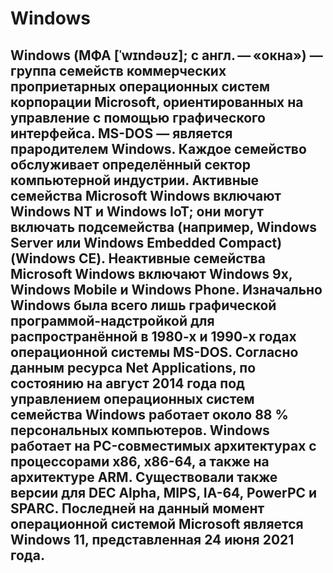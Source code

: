 # Windows 
## Windows (МФА [ˈwɪndəʊz]; с англ. — «окна») — группа семейств коммерческих проприетарных операционных систем корпорации Microsoft, ориентированных на управление с помощью графического интерфейса. MS-DOS — является прародителем Windows. Каждое семейство обслуживает определённый сектор компьютерной индустрии. Активные семейства Microsoft Windows включают Windows NT и Windows IoT; они могут включать подсемейства (например, Windows Server или Windows Embedded Compact) (Windows CE). Неактивные семейства Microsoft Windows включают Windows 9x, Windows Mobile и Windows Phone. Изначально Windows была всего лишь графической программой-надстройкой для распространённой в 1980-х и 1990-х годах операционной системы MS-DOS. Согласно данным ресурса Net Applications, по состоянию на август 2014 года под управлением операционных систем семейства Windows работает около 88 % персональных компьютеров. Windows работает на PC-совместимых архитектурах с процессорами x86, x86-64, а также на архитектуре ARM. Существовали также версии для DEC Alpha, MIPS, IA-64, PowerPC и SPARC. Последней на данный момент операционной системой Microsoft является Windows 11, представленная 24 июня 2021 года.